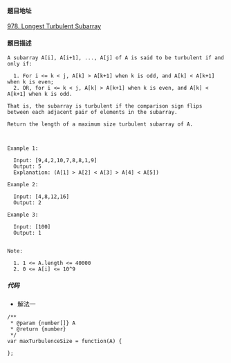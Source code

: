 #### 题目地址
[978. Longest Turbulent Subarray](https://leetcode.com/problems/longest-turbulent-subarray/)
#### 题目描述
```
A subarray A[i], A[i+1], ..., A[j] of A is said to be turbulent if and only if:

  1. For i <= k < j, A[k] > A[k+1] when k is odd, and A[k] < A[k+1] when k is even;
  2. OR, for i <= k < j, A[k] > A[k+1] when k is even, and A[k] < A[k+1] when k is odd.

That is, the subarray is turbulent if the comparison sign flips between each adjacent pair of elements in the subarray.

Return the length of a maximum size turbulent subarray of A.

 

Example 1:

  Input: [9,4,2,10,7,8,8,1,9]
  Output: 5
  Explanation: (A[1] > A[2] < A[3] > A[4] < A[5])

Example 2:

  Input: [4,8,12,16]
  Output: 2

Example 3:

  Input: [100]
  Output: 1
 

Note:

  1. 1 <= A.length <= 40000
  2. 0 <= A[i] <= 10^9
```

##### 代码

- 解法一
```
/**
 * @param {number[]} A
 * @return {number}
 */
var maxTurbulenceSize = function(A) {
    
};
```
